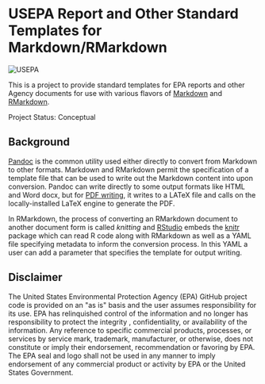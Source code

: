 # USEPA Report and Other Standard Templates for Markdown/RMarkdown

![USEPA](https://www.epa.gov/sites/production/files/2013-06/epa_seal_verysmall_trim.gif)

This is a project to provide standard templates for EPA reports and other Agency documents for use with various flavors of [Markdown](https://www.markdownguide.org/) and [RMarkdown](https://rmarkdown.rstudio.com/). 

Project Status: Conceptual

## Background

[Pandoc](https://pandoc.org/) is the common utility used either directly to convert from Markdown to other formats. Markdown and RMarkdown permit the specification of a template file that can be used to write out the Markdown content into upon conversion. Pandoc can write directly to some output formats like HTML and Word docx, but for [PDF writing](https://pandoc.org/MANUAL.html#creating-a-pdf), it writes to a LATeX file and calls on the locally-installed LaTeX engine to generate the PDF. 

In RMarkdown, the process of converting an RMarkdown document to another document form is called _knitting_ and [RStudio](https://rstudio.com/) embeds the [knitr](https://yihui.org/knitr/) package which can read R code along with RMarkdown as well as a YAML file specifying metadata to inform the conversion process. In this YAML a user can add a parameter that specifies the template for output writing.  
 
## Disclaimer

The United States Environmental Protection Agency (EPA) GitHub project code is provided on an "as is" basis
 and the user assumes responsibility for its use.  EPA has relinquished control of the information and no longer
  has responsibility to protect the integrity , confidentiality, or availability of the information.  Any
   reference to specific commercial products, processes, or services by service mark, trademark, manufacturer,
    or otherwise, does not constitute or imply their endorsement, recommendation or favoring by EPA.  The EPA seal
     and logo shall not be used in any manner to imply endorsement of any commercial product or activity by EPA or
      the United States Government.